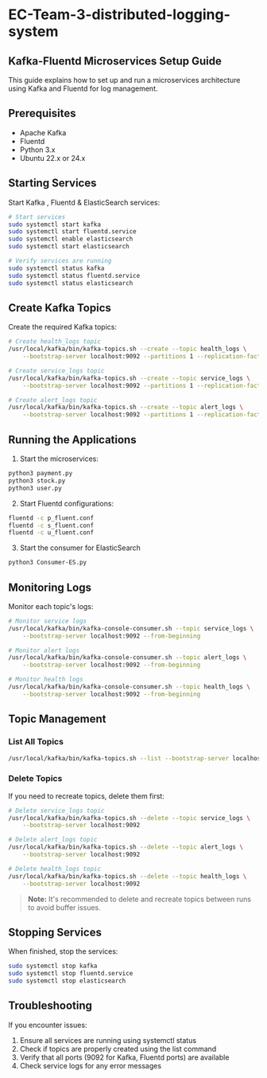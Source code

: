 # EC-Team-3-distributed-logging-system

## Kafka-Fluentd Microservices Setup Guide

This guide explains how to set up and run a microservices architecture using Kafka and Fluentd for log management.

## Prerequisites

- Apache Kafka
- Fluentd
- Python 3.x
- Ubuntu 22.x or 24.x

## Starting Services

Start Kafka , Fluentd & ElasticSearch services:

```bash
# Start services
sudo systemctl start kafka
sudo systemctl start fluentd.service
sudo systemctl enable elasticsearch
sudo systemctl start elasticsearch

# Verify services are running
sudo systemctl status kafka
sudo systemctl status fluentd.service
sudo systemctl status elasticsearch
```

## Create Kafka Topics

Create the required Kafka topics:

```bash
# Create health_logs topic
/usr/local/kafka/bin/kafka-topics.sh --create --topic health_logs \
    --bootstrap-server localhost:9092 --partitions 1 --replication-factor 1

# Create service_logs topic
/usr/local/kafka/bin/kafka-topics.sh --create --topic service_logs \
    --bootstrap-server localhost:9092 --partitions 1 --replication-factor 1

# Create alert_logs topic
/usr/local/kafka/bin/kafka-topics.sh --create --topic alert_logs \
    --bootstrap-server localhost:9092 --partitions 1 --replication-factor 1
```

## Running the Applications

1. Start the microservices:
```bash
python3 payment.py
python3 stock.py
python3 user.py
```

2. Start Fluentd configurations:
```bash
fluentd -c p_fluent.conf
fluentd -c s_fluent.conf
fluentd -c u_fluent.conf
```

3. Start the consumer for ElasticSearch
```bash
python3 Consumer-ES.py
```

## Monitoring Logs

Monitor each topic's logs:

```bash
# Monitor service logs
/usr/local/kafka/bin/kafka-console-consumer.sh --topic service_logs \
    --bootstrap-server localhost:9092 --from-beginning

# Monitor alert logs
/usr/local/kafka/bin/kafka-console-consumer.sh --topic alert_logs \
    --bootstrap-server localhost:9092 --from-beginning

# Monitor health logs
/usr/local/kafka/bin/kafka-console-consumer.sh --topic health_logs \
    --bootstrap-server localhost:9092 --from-beginning
```

## Topic Management

### List All Topics
```bash
/usr/local/kafka/bin/kafka-topics.sh --list --bootstrap-server localhost:9092
```

### Delete Topics
If you need to recreate topics, delete them first:

```bash
# Delete service_logs topic
/usr/local/kafka/bin/kafka-topics.sh --delete --topic service_logs \
    --bootstrap-server localhost:9092

# Delete alert_logs topic
/usr/local/kafka/bin/kafka-topics.sh --delete --topic alert_logs \
    --bootstrap-server localhost:9092

# Delete health_logs topic
/usr/local/kafka/bin/kafka-topics.sh --delete --topic health_logs \
    --bootstrap-server localhost:9092
```

> **Note:** It's recommended to delete and recreate topics between runs to avoid buffer issues.

## Stopping Services

When finished, stop the services:

```bash
sudo systemctl stop kafka
sudo systemctl stop fluentd.service
sudo systemctl stop elasticsearch
```

## Troubleshooting

If you encounter issues:
1. Ensure all services are running using systemctl status
2. Check if topics are properly created using the list command
3. Verify that all ports (9092 for Kafka, Fluentd ports) are available
4. Check service logs for any error messages
